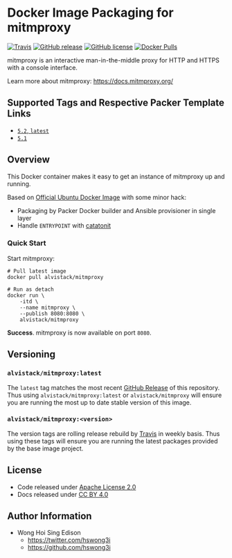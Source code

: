 # Docker Image Packaging for mitmproxy

[![Travis](https://img.shields.io/travis/com/alvistack/docker-mitmproxy.svg)](https://travis-ci.com/alvistack/docker-mitmproxy)
[![GitHub release](https://img.shields.io/github/release/alvistack/docker-mitmproxy.svg)](https://github.com/alvistack/docker-mitmproxy/releases)
[![GitHub license](https://img.shields.io/github/license/alvistack/docker-mitmproxy.svg)](https://github.com/alvistack/docker-mitmproxy/blob/master/LICENSE)
[![Docker Pulls](https://img.shields.io/docker/pulls/alvistack/mitmproxy.svg)](https://hub.docker.com/r/alvistack/mitmproxy/)

mitmproxy is an interactive man-in-the-middle proxy for HTTP and HTTPS with a console interface.

Learn more about mitmproxy: <https://docs.mitmproxy.org/>

## Supported Tags and Respective Packer Template Links

  - [`5.2`, `latest`](https://github.com/alvistack/docker-mitmproxy/blob/master/packer/5.2/packer.json)
  - [`5.1`](https://github.com/alvistack/docker-mitmproxy/blob/master/packer/5.1/packer.json)

## Overview

This Docker container makes it easy to get an instance of mitmproxy up and running.

Based on [Official Ubuntu Docker Image](https://hub.docker.com/_/ubuntu/) with some minor hack:

  - Packaging by Packer Docker builder and Ansible provisioner in single layer
  - Handle `ENTRYPOINT` with [catatonit](https://github.com/openSUSE/catatonit)

### Quick Start

Start mitmproxy:

    # Pull latest image
    docker pull alvistack/mitmproxy
    
    # Run as detach
    docker run \
        -itd \
        --name mitmproxy \
        --publish 8080:8080 \
        alvistack/mitmproxy

**Success**. mitmproxy is now available on port `8080`.

## Versioning

### `alvistack/mitmproxy:latest`

The `latest` tag matches the most recent [GitHub Release](https://github.com/alvistack/docker-mitmproxy/releases) of this repository. Thus using `alvistack/mitmproxy:latest` or `alvistack/mitmproxy` will ensure you are running the most up to date stable version of this image.

### `alvistack/mitmproxy:<version>`

The version tags are rolling release rebuild by [Travis](https://travis-ci.com/alvistack/docker-mitmproxy) in weekly basis. Thus using these tags will ensure you are running the latest packages provided by the base image project.

## License

  - Code released under [Apache License 2.0](LICENSE)
  - Docs released under [CC BY 4.0](http://creativecommons.org/licenses/by/4.0/)

## Author Information

  - Wong Hoi Sing Edison
      - <https://twitter.com/hswong3i>
      - <https://github.com/hswong3i>
